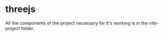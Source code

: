 # threejs

All the components of the project necessary for it's working is in the vite-project folder.
